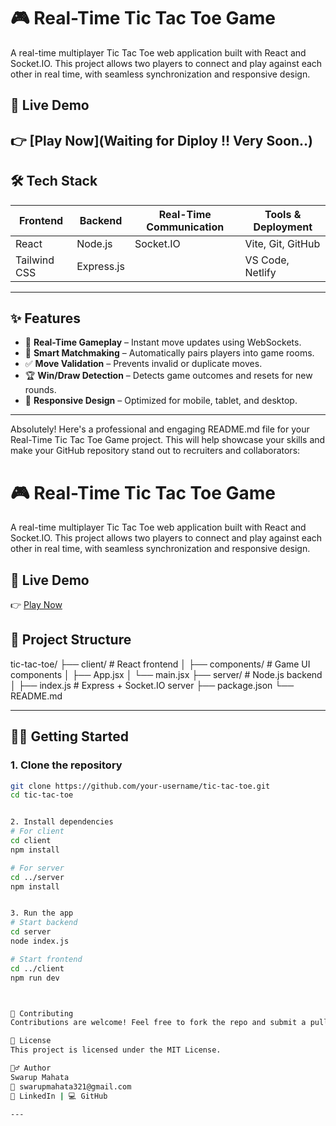 # 🎮 Real-Time Tic Tac Toe Game

A real-time multiplayer Tic Tac Toe web application built with React and Socket.IO. This project allows two players to connect and play against each other in real time, with seamless synchronization and responsive design.

## 🚀 Live Demo
👉 [Play Now](Waiting for Diploy !! Very Soon..)
---

## 🛠️ Tech Stack

| Frontend        | Backend         | Real-Time Communication | Tools & Deployment |
|----------------|------------------|--------------------------|---------------------|
| React          | Node.js          | Socket.IO                | Vite, Git, GitHub   |
| Tailwind CSS   | Express.js       |                          | VS Code, Netlify    |

---

## ✨ Features

- 🔁 **Real-Time Gameplay** – Instant move updates using WebSockets.
- 🧠 **Smart Matchmaking** – Automatically pairs players into game rooms.
- ✅ **Move Validation** – Prevents invalid or duplicate moves.
- 🏆 **Win/Draw Detection** – Detects game outcomes and resets for new rounds.
- 📱 **Responsive Design** – Optimized for mobile, tablet, and desktop.

---
Absolutely! Here's a professional and engaging README.md file for your Real-Time Tic Tac Toe Game project. This will help showcase your skills and make your GitHub repository stand out to recruiters and collaborators:

# 🎮 Real-Time Tic Tac Toe Game

A real-time multiplayer Tic Tac Toe web application built with React and Socket.IO. This project allows two players to connect and play against each other in real time, with seamless synchronization and responsive design.

## 🚀 Live Demo
👉 [Play Now](https://your-live-demo-link.com)

## 📂 Project Structure
tic-tac-toe/ ├── client/              # React frontend │   ├── components/      # Game UI components │   ├── App.jsx │   └── main.jsx ├── server/              # Node.js backend │   ├── index.js         # Express + Socket.IO server ├── package.json └── README.md

---

## 🧑‍💻 Getting Started

### 1. Clone the repository

```bash
git clone https://github.com/your-username/tic-tac-toe.git
cd tic-tac-toe


2. Install dependencies
# For client
cd client
npm install

# For server
cd ../server
npm install


3. Run the app
# Start backend
cd server
node index.js

# Start frontend
cd ../client
npm run dev



🤝 Contributing
Contributions are welcome! Feel free to fork the repo and submit a pull request.

📄 License
This project is licensed under the MIT License.

🙋‍♂️ Author
Swarup Mahata
📧 swarupmahata321@gmail.com
🔗 LinkedIn | 💻 GitHub

---


